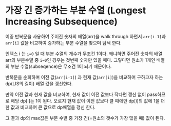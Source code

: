 # 가장 긴 증가하는 부분 수열 (Longest Increasing Subsequence)

이중 반복문을 사용하여 주어진 숫자의 배열(arr)을 walk through 하면서 `arr[i-1]`과 `arr[i]` 값을 비교하여 증가하는 부분 수열을 찾으며 탐색 한다.

인덱스 i 는 `i=0` 일 때 부분 수열의 개수가 무조건 1이다. 왜냐하면 주어진 숫자의 배열 arr의 부분수열 중 `i=0`인 경우는 첫번째 숫자만 있을 때다. 그렇다면 원소가 1개인 배열의 부분 수열(subseqence)은 무조건 1이 되기 때문이다.

반복문을 순회하며 이전 값(`arr[i-1]`) 과 현재 값(`arr[i]`)을 비교하여 구하고자 하는 dp(LIS의 길이) 배열 값을 갱신한다.

만약 이전 값과 현재 값을 비교하여, 현재 값이 이전 값보다 작다면 갱신 없이 pass하므로 해당 dp[i]는 1이 된다. 오로지 현재 값이 이전 값보다 클 때에만 dp[i]의 값에 1을 더한 값과 비교하여 큰 값으로 dp배열을 갱신 한다.

그 결과 dp의 max값은 부분 수열 중 가장 긴(=원소의 갯수가 가장 많을 때) 값이 된다.
